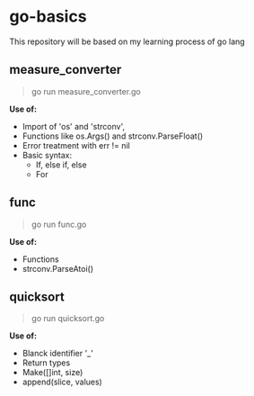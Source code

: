 # go-basics
This repository will be based on my learning process of go lang


## measure_converter
> go run measure_converter.go  

**Use of:**
* Import of 'os' and 'strconv',  
* Functions like os.Args() and strconv.ParseFloat()  
* Error treatment with err != nil  
* Basic syntax:
    * If, else if, else  
    * For  


## func
> go run func.go  

**Use of:**
* Functions
* strconv.ParseAtoi()


## quicksort
> go run quicksort.go  

**Use of:**
* Blanck identifier '_'
* Return types
* Make([]int, size)
* append(slice, values)

